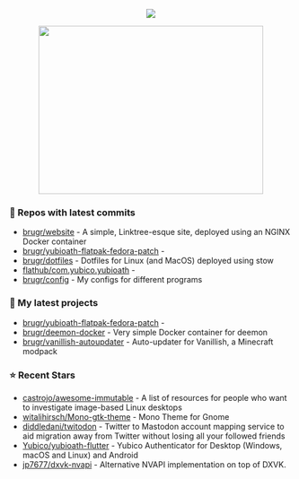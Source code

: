 <p align="center"><a href="https://github.com/anuraghazra/github-readme-stats">
  <img align="center" src="https://github-readme-stats.vercel.app/api?username=brugr&show_icons=true&theme=github_dark" />
</a></p>

<p align="center"><a href="https://wakatime.com/@brugr">
  <img align="center" width="400" height="300" src="https://wakatime.com/share/@brugr/092f33d5-13de-4518-bc1e-34a79102d8c2.svg" />
</a></p>

### 👷 Repos with latest commits

- [brugr/website](https://github.com/brugr/website) - A simple, Linktree-esque site, deployed using an NGINX Docker container
- [brugr/yubioath-flatpak-fedora-patch](https://github.com/brugr/yubioath-flatpak-fedora-patch) - 
- [brugr/dotfiles](https://github.com/brugr/dotfiles) - Dotfiles for Linux (and MacOS) deployed using stow
- [flathub/com.yubico.yubioath](https://github.com/flathub/com.yubico.yubioath) - 
- [brugr/config](https://github.com/brugr/config) - My configs for different programs
### 🌱 My latest projects

- [brugr/yubioath-flatpak-fedora-patch](https://github.com/brugr/yubioath-flatpak-fedora-patch) - 
- [brugr/deemon-docker](https://github.com/brugr/deemon-docker) - Very simple Docker container for deemon
- [brugr/vanillish-autoupdater](https://github.com/brugr/vanillish-autoupdater) - Auto-updater for Vanillish, a Minecraft modpack
### ⭐ Recent Stars

- [castrojo/awesome-immutable](https://github.com/castrojo/awesome-immutable) - A list of resources for people who want to investigate image-based Linux desktops
- [witalihirsch/Mono-gtk-theme](https://github.com/witalihirsch/Mono-gtk-theme) - Mono Theme for Gnome
- [diddledani/twitodon](https://github.com/diddledani/twitodon) - Twitter to Mastodon account mapping service to aid migration away from Twitter without losing all your followed friends
- [Yubico/yubioath-flutter](https://github.com/Yubico/yubioath-flutter) - Yubico Authenticator for Desktop (Windows, macOS and Linux) and Android
- [jp7677/dxvk-nvapi](https://github.com/jp7677/dxvk-nvapi) - Alternative NVAPI implementation on top of DXVK.
